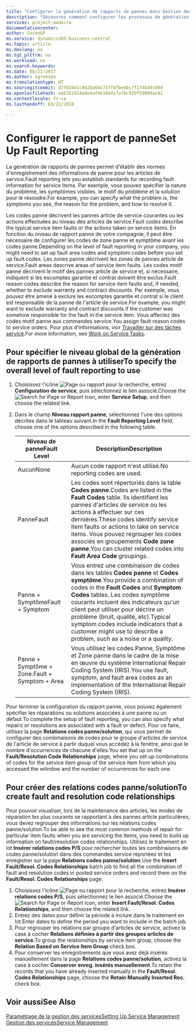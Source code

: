 ```yaml
---
title: "Configurer la génération de rapports de pannes dans Gestion des services | Microsoft Docs"
description: "Découvrez comment configurer les processus de génération de rapports de pannes."
services: project-madeira
documentationcenter: 
author: SorenGP
ms.service: dynamics365-business-central
ms.topic: article
ms.devlang: na
ms.tgt_pltfrm: na
ms.workload: na
ms.search.keywords: 
ms.date: 08/22/2017
ms.author: sgroespe
ms.translationtype: HT
ms.sourcegitcommit: d7fb34e1c9428a64c71ff47be8bcff174649c00d
ms.openlocfilehash: ea8351924e8e4af4b16b41fa7bc92bf59069ac01
ms.contentlocale: fr-ca
ms.lasthandoff: 03/22/2018

---
```


# <a name="set-up-fault-reporting"></a><span data-ttu-id="f8a7c-103">Configurer le rapport de panne</span><span class="sxs-lookup"><span data-stu-id="f8a7c-103">Set Up Fault Reporting</span></span>
<span data-ttu-id="f8a7c-104">La génération de rapports de pannes permet d'établir des normes d'enregistrement des informations de panne pour les articles de service.</span><span class="sxs-lookup"><span data-stu-id="f8a7c-104">Fault reporting lets you establish standards for recording fault information for service items.</span></span> <span data-ttu-id="f8a7c-105">Par exemple, vous pouvez spécifier la nature du problème, les symptômes visibles, le motif du problème et la solution pour le résoudre.</span><span class="sxs-lookup"><span data-stu-id="f8a7c-105">For example, you can specify what the problem is, the symptoms you see, the reason for the problem, and how to resolve it.</span></span>  

<span data-ttu-id="f8a7c-106">Les codes panne décrivent les pannes article de service courantes ou les actions effectuées au niveau des articles de service.</span><span class="sxs-lookup"><span data-stu-id="f8a7c-106">Fault codes describe the typical service item faults or the actions taken on service items.</span></span> <span data-ttu-id="f8a7c-107">En fonction du niveau de rapport panne de votre compagnie, il peut être nécessaire de configurer les codes de zone panne et symptôme avant les codes panne.</span><span class="sxs-lookup"><span data-stu-id="f8a7c-107">Depending on the level of fault reporting in your company, you might need to set up fault area codes and symptom codes before you set up fault codes.</span></span> <span data-ttu-id="f8a7c-108">Les zones panne décrivent les zones de pannes article de service.</span><span class="sxs-lookup"><span data-stu-id="f8a7c-108">Fault areas descrive areas of service item faults.</span></span> <span data-ttu-id="f8a7c-109">Les codes motif panne décrivent le motif des pannes article de service et, si nécessaire, indiquent si les escomptes garantie et contrat doivent être exclus.</span><span class="sxs-lookup"><span data-stu-id="f8a7c-109">Fault reason codes describe the reason for service item faults and, if needed, whether to exclude warranty and contract discounts.</span></span> <span data-ttu-id="f8a7c-110">Par exemple, vous pouvez être amené à exclure les escomptes garantie et contrat si le client est responsable de la panne de l'article de service.</span><span class="sxs-lookup"><span data-stu-id="f8a7c-110">For example, you might want to exclude warranty and contract discounts if the customer was somehow responsible for the fault in the service item.</span></span> <span data-ttu-id="f8a7c-111">Vous affectez des codes motif panne aux commandes service.</span><span class="sxs-lookup"><span data-stu-id="f8a7c-111">You assign fault reason codes to service orders.</span></span> <span data-ttu-id="f8a7c-112">Pour plus d'informations, voir [Travailler sur des tâches service](service-how-to-work-on-service-tasks.md).</span><span class="sxs-lookup"><span data-stu-id="f8a7c-112">For more information, see [Work on Service Tasks](service-how-to-work-on-service-tasks.md).</span></span>  

## <a name="to-specify-the-overall-level-of-fault-reporting-to-use"></a><span data-ttu-id="f8a7c-113">Pour spécifier le niveau global de la génération de rapports de pannes à utiliser</span><span class="sxs-lookup"><span data-stu-id="f8a7c-113">To specify the overall level of fault reporting to use</span></span>
1. <span data-ttu-id="f8a7c-114">Choisissez l'icône ![Page ou rapport pour la recherche](media/ui-search/search_small.png "icône Page ou rapport pour la recherche"), entrez **Configuration de service**, puis sélectionnez le lien associé.</span><span class="sxs-lookup"><span data-stu-id="f8a7c-114">Choose the ![Search for Page or Report](media/ui-search/search_small.png "Search for Page or Report icon") icon, enter **Service Setup**, and then choose the related link.</span></span> 
2. <span data-ttu-id="f8a7c-115">Dans le champ **Niveau rapport panne**, sélectionnez l'une des options décrites dans le tableau suivant.</span><span class="sxs-lookup"><span data-stu-id="f8a7c-115">In the **Fault Reporting Level** field, choose one of the options described in the following table.</span></span>  
  
    |<span data-ttu-id="f8a7c-116">**Niveau de panne**</span><span class="sxs-lookup"><span data-stu-id="f8a7c-116">**Fault Level**</span></span>|<span data-ttu-id="f8a7c-117">**Description**</span><span class="sxs-lookup"><span data-stu-id="f8a7c-117">**Description**</span></span>|  
    |------------|-------------|  
    |<span data-ttu-id="f8a7c-118">Aucun</span><span class="sxs-lookup"><span data-stu-id="f8a7c-118">None</span></span> | <span data-ttu-id="f8a7c-119">Aucun code rapport n'est utilisé.</span><span class="sxs-lookup"><span data-stu-id="f8a7c-119">No reporting codes are used.</span></span>|  
    |<span data-ttu-id="f8a7c-120">Panne</span><span class="sxs-lookup"><span data-stu-id="f8a7c-120">Fault</span></span> | <span data-ttu-id="f8a7c-121">Les codes sont répertoriés dans la table **Codes panne**.</span><span class="sxs-lookup"><span data-stu-id="f8a7c-121">Codes are listed in the **Fault Codes** table.</span></span> <span data-ttu-id="f8a7c-122">Ils identifient les pannes d'articles de service ou les actions à effectuer sur ces dernières.</span><span class="sxs-lookup"><span data-stu-id="f8a7c-122">These codes identify service item faults or actions to take on service items.</span></span> <span data-ttu-id="f8a7c-123">Vous pouvez regrouper les codes associés en groupements **Code zone panne**.</span><span class="sxs-lookup"><span data-stu-id="f8a7c-123">You can cluster related codes into **Fault Area Code** groupings.</span></span>|  
    |<span data-ttu-id="f8a7c-124">Panne + Symptôme</span><span class="sxs-lookup"><span data-stu-id="f8a7c-124">Fault + Symptom</span></span> | <span data-ttu-id="f8a7c-125">Vous entrez une combinaison de codes dans les tables **Codes panne** et **Codes symptôme**.</span><span class="sxs-lookup"><span data-stu-id="f8a7c-125">You provide a combination of codes in the **Fault Codes** and **Symptom Codes** tables.</span></span> <span data-ttu-id="f8a7c-126">Les codes symptôme courants incluent des indicateurs qu'un client peut utiliser pour décrire un problème (bruit, qualité, etc).</span><span class="sxs-lookup"><span data-stu-id="f8a7c-126">Typical symptom codes include indicators that a customer might use to describe a problem, such as a noise or a quality.</span></span>|  
    |<span data-ttu-id="f8a7c-127">Panne + Symptôme + Zone.</span><span class="sxs-lookup"><span data-stu-id="f8a7c-127">Fault + Symptom + Area</span></span> | <span data-ttu-id="f8a7c-128">Vous utilisez les codes Panne, Symptôme et Zone panne dans le cadre de la mise en œuvre du système International Repair Coding System (IRIS).</span><span class="sxs-lookup"><span data-stu-id="f8a7c-128">You use fault, symptom, and fault area codes as an implementation of the International Repair Coding System (IRIS).</span></span>|  
  
<span data-ttu-id="f8a7c-129">Pour terminer la configuration du rapport panne, vous pouvez également spécifier les réparations ou solutions associées à une panne ou un défaut.</span><span class="sxs-lookup"><span data-stu-id="f8a7c-129">To complete the setup of fault reporting, you can also specify what repairs or resolutions are associated with a fault or defect.</span></span> <span data-ttu-id="f8a7c-130">Pour ce faire, utilisez la page **Relations codes panne/solution**, qui vous permet de configurer des combinaisons de codes pour le groupe d'articles de service de l'article de service à partir duquel vous accédez à la fenêtre, ainsi que le nombre d'occurrences de chacune d'elles.</span><span class="sxs-lookup"><span data-stu-id="f8a7c-130">You set that up on the **Fault/Resolution Code Relationships** page, where you set up combinations of codes for the service item group of the service item from which you accessed the witndow and the number of occurrences for each one.</span></span>

## <a name="to-create-fault-and-resolution-code-relationships"></a><span data-ttu-id="f8a7c-131">Pour créer des relations codes panne/solution</span><span class="sxs-lookup"><span data-stu-id="f8a7c-131">To create fault and resolution code relationships</span></span>
<!--this needs to go in a working with topic-->
<span data-ttu-id="f8a7c-132">Pour pouvoir visualiser, lors de la maintenance des articles, les modes de réparation les plus courants se rapportant à des pannes article particulières, vous devez regrouper des informations sur les relations codes panne/solution.</span><span class="sxs-lookup"><span data-stu-id="f8a7c-132">To be able to see the most common methods of repair for particular item faults when you are servicing the items, you need to build up information on fault/resolution codes relationships.</span></span> <span data-ttu-id="f8a7c-133">Utilisez le traitement en lot **Insérer relations codes P/S** pour rechercher toutes les combinaisons de codes panne/solution dans des commandes service reportées et les enregistrer sur la page **Relations codes panne/solution**.</span><span class="sxs-lookup"><span data-stu-id="f8a7c-133">Use the **Insert Fault/Resol. Codes Relationships** batch job to find all the combination of fault and resolution codes in posted service orders and record them on the **Fault/Resol. Codes Relationships** page.</span></span> 
  
1. <span data-ttu-id="f8a7c-134">Choisissez l'icône ![Page ou rapport pour la recherche](media/ui-search/search_small.png "icône Page ou rapport pour la recherche"), entrez **Insérer relations codes P/S**, puis sélectionnez le lien associé.</span><span class="sxs-lookup"><span data-stu-id="f8a7c-134">Choose the ![Search for Page or Report](media/ui-search/search_small.png "Search for Page or Report icon") icon, enter **Insert Fault/Resol. Codes Relationships**, and then choose the related link.</span></span>  
2. <span data-ttu-id="f8a7c-135">Entrez des dates pour définir la période à inclure dans le traitement en lot.</span><span class="sxs-lookup"><span data-stu-id="f8a7c-135">Enter dates to define the period you want to include in the batch job.</span></span>  
3. <span data-ttu-id="f8a7c-136">Pour regrouper les relations par groupe d'articles de service, activez la case à cocher **Relations définies à partir des groupes articles de service**.</span><span class="sxs-lookup"><span data-stu-id="f8a7c-136">To group the relationships by service item group, choose the **Relation Based on Service Item Group** check box.</span></span>  
4. <span data-ttu-id="f8a7c-137">Pour conserver les enregistrements que vous avez déjà insérés manuellement dans la page **Relations codes panne/solution**, activez la case à cocher **Conserver enreg. insérés manuellement**.</span><span class="sxs-lookup"><span data-stu-id="f8a7c-137">To retain the records that you have already inserted manually in the **Fault/Resol. Codes Relationships** page, choose the **Retain Manually Inserted Rec.** check box.</span></span>  

## <a name="see-also"></a><span data-ttu-id="f8a7c-138">Voir aussi</span><span class="sxs-lookup"><span data-stu-id="f8a7c-138">See Also</span></span>
[<span data-ttu-id="f8a7c-139">Paramétrage de la gestion des services</span><span class="sxs-lookup"><span data-stu-id="f8a7c-139">Setting Up Service Management</span></span>](service-setup-service.md)  
[<span data-ttu-id="f8a7c-140">Gestion des services</span><span class="sxs-lookup"><span data-stu-id="f8a7c-140">Service Management</span></span>](service-service.md)  

